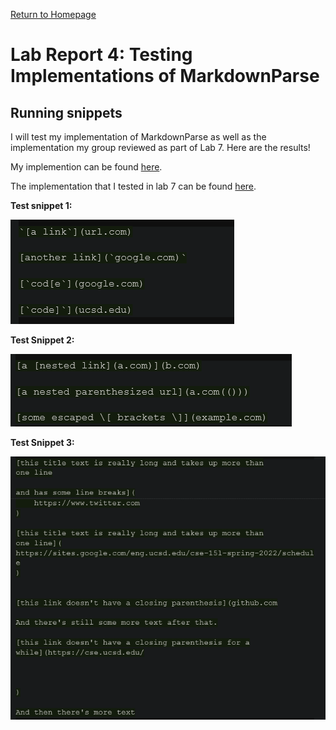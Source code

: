 [Return to Homepage](https://Conrado-M-UCSD.github.io/CSE15L-Lab-Reports/index.html)
# Lab Report 4: Testing Implementations of MarkdownParse

## Running snippets

I will test my implementation of MarkdownParse as well as the implementation my group reviewed as part of Lab 7. Here are the results! 

My implemention can be found [here](https://github.com/Conrado-M-UCSD/markdown-parser).

The implementation that I tested in lab 7 can be found [here](https://github.com/anhthony/markdown-parser).

__Test snippet 1:__ 

![image](imgs/lr4/snippet-1.png)

__Test Snippet 2:__

![image](imgs/lr4/snippet-2.png)

__Test Snippet 3:__ 

![image](imgs/lr4/snippet-3.png)
